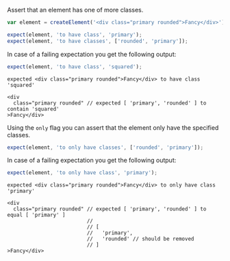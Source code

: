 Assert that an element has one of more classes.

```js
var element = createElement('<div class="primary rounded">Fancy</div>');

expect(element, 'to have class', 'primary');
expect(element, 'to have classes', ['rounded', 'primary']);
```

In case of a failing expectation you get the following output:

```js
expect(element, 'to have class', 'squared');
```

```output
expected <div class="primary rounded">Fancy</div> to have class 'squared'

<div
  class="primary rounded" // expected [ 'primary', 'rounded' ] to contain 'squared'
>Fancy</div>
```

Using the `only` flag you can assert that the element only have the specified classes.

```js
expect(element, 'to only have classes', ['rounded', 'primary']);
```

In case of a failing expectation you get the following output:

```js
expect(element, 'to only have class', 'primary');
```

```output
expected <div class="primary rounded">Fancy</div> to only have class 'primary'

<div
  class="primary rounded" // expected [ 'primary', 'rounded' ] to equal [ 'primary' ]
                          //
                          // [
                          //   'primary',
                          //   'rounded' // should be removed
                          // ]
>Fancy</div>
```
